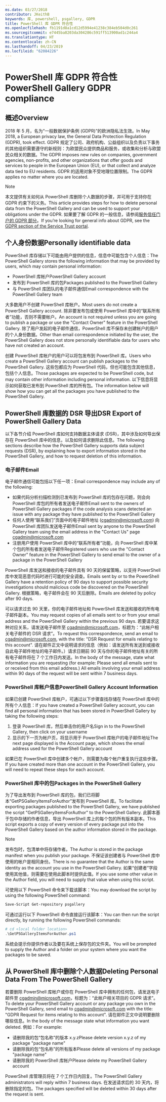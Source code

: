 ```yaml
---
ms.date: 03/27/2018
contributor: JKeithB
keywords: 库, powershell, psgallery, GDPR
title: PowerShell 库 GDPR 符合性
ms.openlocfilehash: fb1191d8a1cd12d5994e41238c384eb504d0c261
ms.sourcegitcommit: e7445ba8203da304286c591ff513900ad1c244a4
ms.translationtype: HT
ms.contentlocale: zh-CN
ms.lasthandoff: 04/23/2019
ms.locfileid: "62084226"
---
```

# <a name="powershell-gallery-gdpr-compliance"></a><span data-ttu-id="98f3a-103">PowerShell 库 GDPR 符合性</span><span class="sxs-lookup"><span data-stu-id="98f3a-103">PowerShell Gallery GDPR compliance</span></span>

## <a name="overview"></a><span data-ttu-id="98f3a-104">概述</span><span class="sxs-lookup"><span data-stu-id="98f3a-104">Overview</span></span>

<span data-ttu-id="98f3a-105">2018 年 5 月，名为“一般数据保护条例 (GDPR)”的欧洲隐私法生效。</span><span class="sxs-lookup"><span data-stu-id="98f3a-105">In May 2018, a European privacy law, the General Data Protection Regulation (GDPR), took effect.</span></span>
<span data-ttu-id="98f3a-106">GDPR 规定了公司、政府机构、公益组织以及负责以下事务的其他组织需要遵守的新规则：为欧盟民众提供商品和服务，或收集和分析与欧盟民众相关的数据。</span><span class="sxs-lookup"><span data-stu-id="98f3a-106">The GDPR imposes new rules on companies, government agencies, non-profits, and other organizations that offer goods and services to people in the European Union (EU), or that collect and analyze data tied to EU residents.</span></span>
<span data-ttu-id="98f3a-107">GDPR 的适用对象不受地理位置限制。</span><span class="sxs-lookup"><span data-stu-id="98f3a-107">The GDPR applies no matter where you are located.</span></span>

> [!NOTE]
> <span data-ttu-id="98f3a-108">本文提供有关如何从 PowerShell 库删除个人数据的步骤，并可用于支持你在 GDPR 约束下的义务。</span><span class="sxs-lookup"><span data-stu-id="98f3a-108">This article provides steps for how to delete personal data from the PowerShell Gallery and can be used to support your obligations under the GDPR.</span></span> <span data-ttu-id="98f3a-109">如果要了解 GDPR 的一般信息，请参阅[服务信任门户的 GDPR 部分](https://servicetrust.microsoft.com/ViewPage/GDPRGetStarted)。</span><span class="sxs-lookup"><span data-stu-id="98f3a-109">If you’re looking for general info about GDPR, see the [GDPR section of the Service Trust portal](https://servicetrust.microsoft.com/ViewPage/GDPRGetStarted).</span></span>

## <a name="personally-identifiable-data"></a><span data-ttu-id="98f3a-110">个人身份数据</span><span class="sxs-lookup"><span data-stu-id="98f3a-110">Personally identifiable data</span></span>

<span data-ttu-id="98f3a-111">PowerShell 库存储以下可能由用户提供的信息，信息中可能包含个人信息：</span><span class="sxs-lookup"><span data-stu-id="98f3a-111">The PowerShell Gallery stores the following information that may be provided by users, which may contain personal information:</span></span>

- <span data-ttu-id="98f3a-112">PowerShell 库帐户</span><span class="sxs-lookup"><span data-stu-id="98f3a-112">PowerShell Gallery account</span></span>
- <span data-ttu-id="98f3a-113">发布到 PowerShell 库的包</span><span class="sxs-lookup"><span data-stu-id="98f3a-113">Packages published to the PowerShell Gallery</span></span>
- <span data-ttu-id="98f3a-114">与 PowerShell 库团队的电子邮件通信</span><span class="sxs-lookup"><span data-stu-id="98f3a-114">Email correspondence with the PowerShell Gallery team</span></span>

<span data-ttu-id="98f3a-115">大多数用户不创建 PowerShell 库帐户。</span><span class="sxs-lookup"><span data-stu-id="98f3a-115">Most users do not create a PowerShell Gallery account.</span></span>
<span data-ttu-id="98f3a-116">除非要发布包或使用 PowerShell 库中的“联系所有者”功能，否则不需要帐户。</span><span class="sxs-lookup"><span data-stu-id="98f3a-116">An account is not required unless you are going to publish a package or use the "Contact Owner" feature in the PowerShell Gallery.</span></span>
<span data-ttu-id="98f3a-117">除了用户发起的电子邮件通信，PowerShell 库不保存未创建帐户的用户的个人身份数据。</span><span class="sxs-lookup"><span data-stu-id="98f3a-117">Other than email correspondence initiated by the user, the PowerShell Gallery does not store personally identifiable data for users who have not created an account.</span></span>

<span data-ttu-id="98f3a-118">创建 PowerShell 库帐户的用户可以将包发布到 PowerShell 库。</span><span class="sxs-lookup"><span data-stu-id="98f3a-118">Users who create a PowerShell Gallery account can publish packages to the PowerShell Gallery.</span></span>
<span data-ttu-id="98f3a-119">这些包都应为 PowerShell 代码，但也可能包含其他信息，包括个人信息。</span><span class="sxs-lookup"><span data-stu-id="98f3a-119">Those packages are expected to be PowerShell code, but may contain other information including personal information.</span></span>
<span data-ttu-id="98f3a-120">以下信息将显示如何获取已发布到 PowerShell 库的所有包。</span><span class="sxs-lookup"><span data-stu-id="98f3a-120">The information below will show how you can get all the packages you have published to the PowerShell Gallery.</span></span>

## <a name="dsr-export-of-powershell-gallery-data"></a><span data-ttu-id="98f3a-121">PowerShell 库数据的 DSR 导出</span><span class="sxs-lookup"><span data-stu-id="98f3a-121">DSR Export of PowerShell Gallery Data</span></span>

<span data-ttu-id="98f3a-122">以下各节介绍 PowerShell 库如何支持数据主体请求 (DSR)，其中涉及如何导出保存在 PowerShell 库中的信息，以及如何请求删除此信息。</span><span class="sxs-lookup"><span data-stu-id="98f3a-122">The following sections describe how the PowerShell Gallery supports data subject requests (DSR), by explaining how to export information stored in the PowerShell Gallery, and how to request deletion of this information.</span></span>

### <a name="email"></a><span data-ttu-id="98f3a-123">电子邮件</span><span class="sxs-lookup"><span data-stu-id="98f3a-123">Email</span></span>

<span data-ttu-id="98f3a-124">电子邮件通信可能包括以下任一项：</span><span class="sxs-lookup"><span data-stu-id="98f3a-124">Email correspondence may include any of the following:</span></span>

- <span data-ttu-id="98f3a-125">如果代码分析扫描检测到已发布到 PowerShell 库的包存在问题，则会向 PowerShell 库包的所有者发送电子邮件</span><span class="sxs-lookup"><span data-stu-id="98f3a-125">Email sent to the owners of PowerShell Gallery packages if the code analysis scans detected an issue with any package they have published to the PowerShell Gallery</span></span>
- <span data-ttu-id="98f3a-126">任何人使用“联系我们”页面中的电子邮件地址 ([cgadmin@microsoft.com](mailto:cgadmin@microsoft.com)) 向 PowerShell 库团队发送电子邮件</span><span class="sxs-lookup"><span data-stu-id="98f3a-126">Email sent by anyone to the PowerShell Gallery team using the email address in the "Contact Us" page [cgadmin@microsoft.com](mailto:cgadmin@microsoft.com)</span></span>
- <span data-ttu-id="98f3a-127">注册用户使用 PowerShell 库中的“联系所有者”功能，向 PowerShell 库中某个包的所有者发送电子邮件</span><span class="sxs-lookup"><span data-stu-id="98f3a-127">Registered users who use the "Contact Owner" feature in the PowerShell Gallery to send email to the owner of a package in the PowerShell Gallery</span></span>

<span data-ttu-id="98f3a-128">PowerShell 库发送和接收的电子邮件具有 90 天的保留策略，以支持 PowerShell 库中发现恶意代码时进行可能的安全调查。</span><span class="sxs-lookup"><span data-stu-id="98f3a-128">Emails sent by or to the PowerShell Gallery have a retention policy of 90 days to support possible security investigations should malicious code be discovered on the PowerShell Gallery.</span></span>
<span data-ttu-id="98f3a-129">根据策略，电子邮件会在 90 天后删除。</span><span class="sxs-lookup"><span data-stu-id="98f3a-129">Emails are deleted by policy after 90 days.</span></span>

<span data-ttu-id="98f3a-130">可以请求过去 90 天里，你的电子邮件地址和 PowerShell 库发送和接收的所有电子邮件副本。</span><span class="sxs-lookup"><span data-stu-id="98f3a-130">You may request copies of all emails sent to or from your email address and the PowerShell Gallery within the previous 90 days.</span></span>
<span data-ttu-id="98f3a-131">若要请求这种对应关系，请发送电子邮件至 [cgadmin@microsoft.com](mailto:cgadmin@microsoft.com)，标题为：“此帐户相关电子邮件的 DSR 请求”。</span><span class="sxs-lookup"><span data-stu-id="98f3a-131">To request this correspondence, send an email to [cgadmin@microsoft.com](mailto:cgadmin@microsoft.com), with the title: "DSR Request for emails relating to this account".</span></span>
<span data-ttu-id="98f3a-132">请在邮件正文中说明请求的信息（例如：请发送所有发送到或接收自此电子邮件地址的电子邮件。）请求日期前 90 天与你的电子邮件地址有关的所有电子邮件将在 7 个工作日内发送。</span><span class="sxs-lookup"><span data-stu-id="98f3a-132">In the body of the message, state what information you are requesting (for example: Please send all emails sent to or received from this email address.) All emails involving your email address within 90 days of the request will be sent within 7 business days.</span></span>

### <a name="powershell-gallery-account-information"></a><span data-ttu-id="98f3a-133">PowerShell 库帐户信息</span><span class="sxs-lookup"><span data-stu-id="98f3a-133">PowerShell Gallery Account Information</span></span>

<span data-ttu-id="98f3a-134">如果已创建 PowerShell 库帐户，可通过以下步骤查找存储在 PowerShell 库中的所有个人信息：</span><span class="sxs-lookup"><span data-stu-id="98f3a-134">If you have created a PowerShell Gallery account, you can find all personal information that has been stored in PowerShell Gallery by taking the following steps:</span></span>

1. <span data-ttu-id="98f3a-135">登录 PowerShell 库，然后单击你的用户名</span><span class="sxs-lookup"><span data-stu-id="98f3a-135">Sign in to the PowerShell Gallery, then click on your username</span></span>
2. <span data-ttu-id="98f3a-136">显示的下一页为帐户页，将显示用于 PowerShell 库帐户的电子邮件地址</span><span class="sxs-lookup"><span data-stu-id="98f3a-136">The next page displayed is the Account page, which shows the email address used for the PowerShell Gallery account</span></span>

<span data-ttu-id="98f3a-137">如果已在 PowerShell 库中创建多个帐户，则需要为每个帐户重复执行这些步骤。</span><span class="sxs-lookup"><span data-stu-id="98f3a-137">If you have created more than one account in the PowerShell Gallery, you will need to repeat these steps for each account.</span></span>

### <a name="packages-in-the-powershell-gallery"></a><span data-ttu-id="98f3a-138">PowerShell 库中的包</span><span class="sxs-lookup"><span data-stu-id="98f3a-138">Packages in the PowerShell Gallery</span></span>

<span data-ttu-id="98f3a-139">为了导出发布到 PowerShell 库的包，我们已将脚本“GetPSGalleryItemsForAuthor”发布到 PowerShell 库。</span><span class="sxs-lookup"><span data-stu-id="98f3a-139">To facilitate exporting packages published to the PowerShell Gallery, we have published the script "GetPSGalleryItemsForAuthor" to the PowerShell Gallery.</span></span>
<span data-ttu-id="98f3a-140">此脚本基于包中存储的作者信息，导出 PowerShell 库上的每个包的所有版本副本。</span><span class="sxs-lookup"><span data-stu-id="98f3a-140">This script exports a copy of every version of every package put into the PowerShell Gallery based on the author information stored in the package.</span></span>

> [!NOTE]
> <span data-ttu-id="98f3a-141">发布包时，包清单中将存储作者。</span><span class="sxs-lookup"><span data-stu-id="98f3a-141">The Author is stored in the package manifest when you publish your package.</span></span>
> <span data-ttu-id="98f3a-142">不保证该创建者与 PowerShell 库中使用的帐户是相同身份。</span><span class="sxs-lookup"><span data-stu-id="98f3a-142">There is no guarantee that the Author is the same identity as the account you use in the PowerShell Gallery.</span></span>
> <span data-ttu-id="98f3a-143">如果“创建者”字段使用其他值，则需要在使用此脚本时提供此值。</span><span class="sxs-lookup"><span data-stu-id="98f3a-143">If you use some other value in the Author field, you will need to supply that value when using this script.</span></span>

<span data-ttu-id="98f3a-144">可使用以下 PowerShell 命令来下载该脚本：</span><span class="sxs-lookup"><span data-stu-id="98f3a-144">You may download the script by using the following PowerShell command:</span></span>

```powershell
Save-Script Get-repository psgallery
```

<span data-ttu-id="98f3a-145">可通过运行以下 PowerShell 命令直接运行该脚本：</span><span class="sxs-lookup"><span data-stu-id="98f3a-145">You can then run the script directly, by running the following PowerShell commands:</span></span>

```powershell
# cd <local folder location>
.\GetPSGalleryItemsForAuthor.ps1
```

<span data-ttu-id="98f3a-146">系统会提示你提供作者以及要在系统上保存包的文件夹。</span><span class="sxs-lookup"><span data-stu-id="98f3a-146">You will be prompted to supply the Author and a folder on your system where you want the packages to be saved.</span></span>

## <a name="deleting-personal-data-from-the-powershell-gallery"></a><span data-ttu-id="98f3a-147">从 PowerShell 库中删除个人数据</span><span class="sxs-lookup"><span data-stu-id="98f3a-147">Deleting Personal Data From The PowerShell Gallery</span></span>

<span data-ttu-id="98f3a-148">若要删除 PowerShell 库帐户或你在 PowerShell 库中拥有的任何包，请发送电子邮件至 cgadmin@microsoft.com，标题为：“此帐户相关项目的 GDPR 请求”。</span><span class="sxs-lookup"><span data-stu-id="98f3a-148">To delete your PowerShell Gallery account or any package you own in the PowerShell Gallery, send email to cgadmin@microsoft.com with the title: "GDPR Request for items relating to this account".</span></span>
<span data-ttu-id="98f3a-149">请在邮件正文中说明要删除哪些信息。</span><span class="sxs-lookup"><span data-stu-id="98f3a-149">In the body of the message state what information you want deleted.</span></span> <span data-ttu-id="98f3a-150">例如：</span><span class="sxs-lookup"><span data-stu-id="98f3a-150">For example:</span></span>

- <span data-ttu-id="98f3a-151">请删除我的包“包名称”的版本 x.y.z</span><span class="sxs-lookup"><span data-stu-id="98f3a-151">Please delete version x.y.z of my package "package name"</span></span>
- <span data-ttu-id="98f3a-152">请删除我的包“包名称”的所有版本</span><span class="sxs-lookup"><span data-stu-id="98f3a-152">Please delete all versions of my package "package name"</span></span>
- <span data-ttu-id="98f3a-153">请删除我的 PowerShell 库帐户</span><span class="sxs-lookup"><span data-stu-id="98f3a-153">Please delete my PowerShell Gallery account</span></span>

<span data-ttu-id="98f3a-154">PowerShell 库管理员将在 7 个工作日内回复。</span><span class="sxs-lookup"><span data-stu-id="98f3a-154">The PowerShell Gallery administrators will reply within 7 business days.</span></span>
<span data-ttu-id="98f3a-155">在发送请求后的 30 天内，将删除指定的包。</span><span class="sxs-lookup"><span data-stu-id="98f3a-155">The packages specified will be deleted within 30 days after the request is sent.</span></span>
